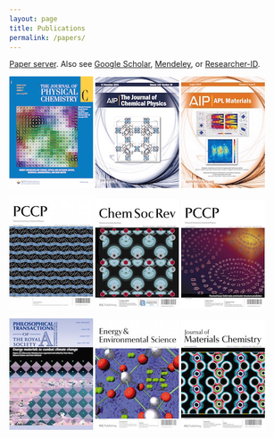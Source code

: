 ```yaml
---
layout: page
title: Publications 
permalink: /papers/
---
```


[Paper server](http://people.bath.ac.uk/aw558/publications/).
Also see 
[Google Scholar](https://scholar.google.co.uk/citations?user=Ktvn91gAAAAJ&hl=en),
[Mendeley](https://www.mendeley.com/profiles/aron-walsh/),
or
[Researcher-ID](http://www.researcherid.com/rid/A-7843-2008).

![](/assets/jpcc-2015.jpg) ![](/assets/jcp-2015.jpg) ![](/assets/aplmat-2014.jpg)

![](/assets/pccp-2012.jpg) ![](/assets/csr-2011.jpg) ![](/assets/pccp-2010.jpg)

![](/assets/prs-2010.jpg) ![](/assets/ees-2009.jpg) ![](/assets/jmc-2006.jpg)



